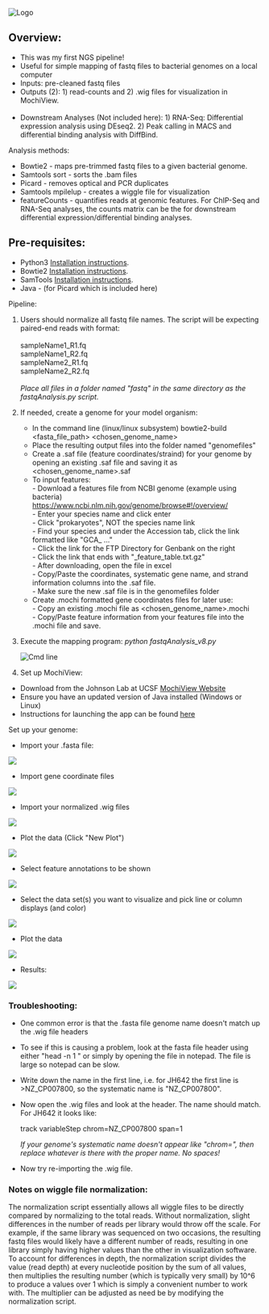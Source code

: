 ![Logo](./doc/logo.png)<br>

## Overview:
- This was my first NGS pipeline! 
- Useful for simple mapping of fastq files to bacterial genomes on a local computer
- Inputs:  pre-cleaned fastq files 
- Outputs (2): 1) read-counts and 2) .wig files for visualization in MochiView.<br><br>
- Downstream Analyses (Not included here): 1) RNA-Seq: Differential expression analysis using DEseq2. 2) Peak calling in MACS and differential binding analysis with DiffBind.

Analysis methods: 
- Bowtie2 - maps pre-trimmed fastq files to a given bacterial genome.
- Samtools sort - sorts the .bam files
- Picard - removes optical and PCR duplicates
- Samtools mpilelup - creates a wiggle file for visualization
- featureCounts - quantifies reads at genomic features. For ChIP-Seq and RNA-Seq analyses, the counts matrix can be the for downstream differential expression/differential binding analyses.<br>

## Pre-requisites:
- Python3 [Installation instructions](https://docs.anaconda.com/anaconda/install/linux/).
- Bowtie2 [Installation instructions](https://www.metagenomics.wiki/tools/bowtie2/install).
- SamTools [Installation instructions](https://bioinformaticsreview.com/20210404/installing-samtools-on-ubuntu/#:~:text=%20Installing%20SAMtools%20on%20Ubuntu%20%201%20Preparing,We%20are%20in%20the%20same%20directory...%20More%20).
- Java - (for Picard which is included here)


Pipeline:
1) Users should normalize all fastq file names. The script will be expecting paired-end reads with format:<br><br>
           sampleName1_R1.fq<br>
           sampleName1_R2.fq<br>
           sampleName2_R1.fq<br>
           sampleName2_R2.fq<br><br>
           <i>Place all files in a folder named "fastq" in the same directory as the fastqAnalysis.py script.</i>

2) If needed, create a genome for your model organism:
      - In the command line (linux/linux subsystem) bowtie2-build <fasta_file_path> <chosen_genome_name>
      - Place the resulting output files into the folder named "genomefiles"
      - Create a .saf file (feature coordinates/straind) for your genome by opening an existing .saf file and saving it as <chosen_genome_name>.saf
      - To input features:<br>
             - Download a features file from NCBI genome (example using bacteria)<br>
               https://www.ncbi.nlm.nih.gov/genome/browse#!/overview/<br>
             - Enter your species name and click enter<br>
             - Click "prokaryotes", NOT the species name link<br>
             - Find your species and under the Accession tab, click the link formatted like "GCA_ ..."<br>
             - Click the link for the FTP Directory for Genbank on the right<br>
             - Click the link that ends with "_feature_table.txt.gz"<br>
             - After downloading, open the file in excel<br>
             - Copy/Paste the coordinates, systematic gene name, and strand information columns into the .saf file.<br>
             - Make sure the new .saf file is in the genomefiles folder<br>
      - Create .mochi formatted gene coordinates files for later use:<br>
             - Copy an existing .mochi file as <chosen_genome_name>.mochi<br>
             - Copy/Paste feature information from your features file into the .mochi file and save.<br>

3) Execute the mapping program:
      <i>python fastqAnalysis_v8.py</i>

      ![Cmd line](./doc/cmd.png)


4) Set up MochiView:
- Download from the Johnson Lab at UCSF [MochiView Website](http://www.johnsonlab.ucsf.edu/mochi/)
- Ensure you have an updated version of Java installed (Windows or Linux)
- Instructions for launching the app can be found [here](http://www.johnsonlab.ucsf.edu/mochiview-downloads)
             
Set up your genome:
- Import your .fasta file:

![](./doc/mochi1.png)

- Import gene coordinate files

![](./doc/mochi2.png)

- Import your normalized .wig files

![](./doc/mochi3.png)

- Plot the data (Click "New Plot")

![](./doc/mochi8.png)

- Select feature annotations to be shown

![](./doc/mochi5.png)

- Select the data set(s) you want to visualize and pick line or column displays (and color)

![](./doc/mochi6.png)

- Plot the data

![](./doc/mochi9.png)

- Results:

![](./doc/mochi7.png)


### Troubleshooting:
- One common error is that the .fasta file genome name doesn't match up the .wig file headers
- To see if this is causing a problem, look at the fasta file header using either "head -n 1 <fastaFilePath>" or simply by opening the file in notepad. The file is large so notepad can be slow.
- Write down the name in the first line, i.e. for JH642 the first line is >NZ_CP007800, so the systematic name is "NZ_CP007800".
- Now open the .wig files and look at the header. The name should match. For JH642 it looks like:

     track
     variableStep chrom=NZ_CP007800 span=1

     <i>If your genome's systematic name doesn't appear like "chrom=<systematicName>", then replace whatever is there with the proper name. No spaces!</i>

- Now try re-importing the .wig file.

### Notes on wiggle file normalization: 
The normalization script essentially allows all wiggle files to be directly compared by normalizing to the total reads. Without normalization, slight differences in the number of reads per library would throw off the scale. For example, if the same library was sequenced on two occasions, the resulting fastq files would likely have a different number of reads, resulting in one library simply having higher values than the other in visualization software. To account for differences in depth, the normalization script divides the value (read depth) at every nucleotide position by the sum of all values, then multiplies the resulting number (which is typically very small) by 10^6 to produce a values over 1 which is simply a convenient number to work with. The multiplier can be adjusted as need be by modifying the normalization script.  